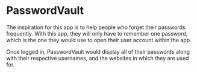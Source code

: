 # PasswordVault

The inspiration for this app is to help people who forget their passwords frequently. With this app, they will only have to remember one password, which is the one they would use to open their user account within the app. 

Once logged in, PasswordVault would display all of their passwords along with their respective usernames, and the websites in which they are used for.
